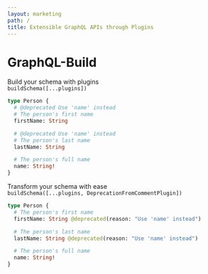 ```yaml
---
layout: marketing
path: /
title: Extensible GraphQL APIs through Plugins
---
```


<div class='header'><div class='container'>

GraphQL-Build
=============

<div class='row'>
<div class='col-6'>

Build your schema with plugins  
`buildSchema([...plugins])`

```graphql
type Person {
  # @deprecated Use 'name' instead
  # The person's first name
  firstName: String

  # @deprecated Use 'name' instead
  # The person's last name
  lastName: String

  # The person's full name
  name: String!
}
```

</div>
<div class='col-6'>

Transform your schema with ease  
`buildSchema([...plugins, DeprecationFromCommentPlugin])`

```graphql
type Person {
  # The person's first name
  firstName: String @deprecated(reason: "Use 'name' instead")

  # The person's last name
  lastName: String @deprecated(reason: "Use 'name' instead")

  # The person's full name
  name: String!
}
```

</div>
</div>

</div></div>
